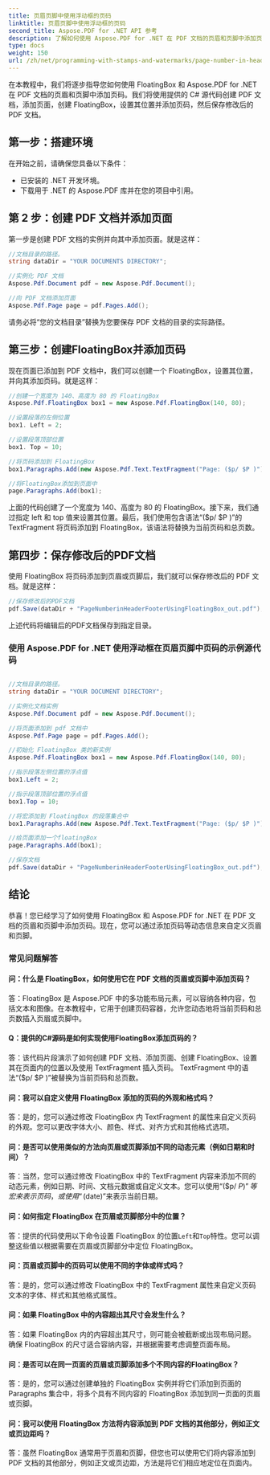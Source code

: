 ```yaml
---
title: 页眉页脚中使用浮动框的页码
linktitle: 页眉页脚中使用浮动框的页码
second_title: Aspose.PDF for .NET API 参考
description: 了解如何使用 Aspose.PDF for .NET 在 PDF 文档的页眉和页脚中添加页码。
type: docs
weight: 150
url: /zh/net/programming-with-stamps-and-watermarks/page-number-in-header-footer-using-floating-box/
---
```

在本教程中，我们将逐步指导您如何使用 FloatingBox 和 Aspose.PDF for .NET 在 PDF 文档的页眉和页脚中添加页码。我们将使用提供的 C# 源代码创建 PDF 文档，添加页面，创建 FloatingBox，设置其位置并添加页码，然后保存修改后的 PDF 文档。

## 第一步：搭建环境

在开始之前，请确保您具备以下条件：

- 已安装的 .NET 开发环境。
- 下载用于 .NET 的 Aspose.PDF 库并在您的项目中引用。

## 第 2 步：创建 PDF 文档并添加页面

第一步是创建 PDF 文档的实例并向其中添加页面。就是这样：

```csharp
//文档目录的路径。
string dataDir = "YOUR DOCUMENTS DIRECTORY";

//实例化 PDF 文档
Aspose.Pdf.Document pdf = new Aspose.Pdf.Document();

//向 PDF 文档添加页面
Aspose.Pdf.Page page = pdf.Pages.Add();
```

请务必将“您的文档目录”替换为您要保存 PDF 文档的目录的实际路径。

## 第三步：创建FloatingBox并添加页码

现在页面已添加到 PDF 文档中，我们可以创建一个 FloatingBox，设置其位置，并向其添加页码。就是这样：

```csharp
//创建一个宽度为 140、高度为 80 的 FloatingBox
Aspose.Pdf.FloatingBox box1 = new Aspose.Pdf.FloatingBox(140, 80);

//设置段落的左侧位置
box1. Left = 2;

//设置段落顶部位置
box1. Top = 10;

//将页码添加到 FloatingBox
box1.Paragraphs.Add(new Aspose.Pdf.Text.TextFragment("Page: ($p/ $P )"));

//将FloatingBox添加到页面中
page.Paragraphs.Add(box1);
```

上面的代码创建了一个宽度为 140、高度为 80 的 FloatingBox。接下来，我们通过指定 left 和 top 值来设置其位置。最后，我们使用包含语法“($p/ $P )”的 TextFragment 将页码添加到 FloatingBox，该语法将替换为当前页码和总页数。

## 第四步：保存修改后的PDF文档

使用 FloatingBox 将页码添加到页眉或页脚后，我们就可以保存修改后的 PDF 文档。就是这样：

```csharp
//保存修改后的PDF文档
pdf.Save(dataDir + "PageNumberinHeaderFooterUsingFloatingBox_out.pdf");
```

上述代码将编辑后的PDF文档保存到指定目录。

### 使用 Aspose.PDF for .NET 使用浮动框在页眉页脚中页码的示例源代码 
```csharp

//文档目录的路径。
string dataDir = "YOUR DOCUMENT DIRECTORY";

//实例化文档实例
Aspose.Pdf.Document pdf = new Aspose.Pdf.Document();

//将页面添加到 pdf 文档中
Aspose.Pdf.Page page = pdf.Pages.Add();

//初始化 FloatingBox 类的新实例
Aspose.Pdf.FloatingBox box1 = new Aspose.Pdf.FloatingBox(140, 80);

//指示段落左侧位置的浮点值
box1.Left = 2;

//指示段落顶部位置的浮点值
box1.Top = 10;

//将宏添加到 FloatingBox 的段落集合中
box1.Paragraphs.Add(new Aspose.Pdf.Text.TextFragment("Page: ($p/ $P )"));

//给页面添加一个floatingBox
page.Paragraphs.Add(box1);

//保存文档
pdf.Save(dataDir + "PageNumberinHeaderFooterUsingFloatingBox_out.pdf");

```

## 结论

恭喜！您已经学习了如何使用 FloatingBox 和 Aspose.PDF for .NET 在 PDF 文档的页眉和页脚中添加页码。现在，您可以通过添加页码等动态信息来自定义页眉和页脚。

### 常见问题解答

#### 问：什么是 FloatingBox，如何使用它在 PDF 文档的页眉或页脚中添加页码？

答：FloatingBox 是 Aspose.PDF 中的多功能布局元素，可以容纳各种内容，包括文本和图像。在本教程中，它用于创建页码容器，允许您动态地将当前页码和总页数插入页眉或页脚中。

#### Q：提供的C#源码是如何实现使用FloatingBox添加页码的？

答：该代码片段演示了如何创建 PDF 文档、添加页面、创建 FloatingBox、设置其在页面内的位置以及使用 TextFragment 插入页码。 TextFragment 中的语法“($p/ $P )”被替换为当前页码和总页数。

#### 问：我可以自定义使用 FloatingBox 添加的页码的外观和格式吗？

答：是的，您可以通过修改 FloatingBox 内 TextFragment 的属性来自定义页码的外观。您可以更改字体大小、颜色、样式、对齐方式和其他格式选项。

#### 问：是否可以使用类似的方法向页眉或页脚添加不同的动态元素（例如日期和时间）？

答：当然，您可以通过修改 FloatingBox 中的 TextFragment 内容来添加不同的动态元素，例如日期、时间、文档元数据或自定义文本。您可以使用“($p/ $P )”等宏来表示页码，或使用“($date)”来表示当前日期。

#### 问：如何指定 FloatingBox 在页眉或页脚部分中的位置？
答：提供的代码使用以下命令设置 FloatingBox 的位置`Left`和`Top`特性。您可以调整这些值以根据需要在页眉或页脚部分中定位 FloatingBox。

#### 问：页眉或页脚中的页码可以使用不同的字体或样式吗？

答：是的，您可以通过修改 FloatingBox 中的 TextFragment 属性来自定义页码文本的字体、样式和其他格式属性。

#### 问：如果 FloatingBox 中的内容超出其尺寸会发生什么？

答：如果 FloatingBox 内的内容超出其尺寸，则可能会被截断或出现布局问题。确保 FloatingBox 的尺寸适合容纳内容，并根据需要考虑调整页面布局。

#### 问：是否可以在同一页面的页眉或页脚添加多个不同内容的FloatingBox？

答：是的，您可以通过创建单独的 FloatingBox 实例并将它们添加到页面的 Paragraphs 集合中，将多个具有不同内容的 FloatingBox 添加到同一页面的页眉或页脚。

#### 问：我可以使用 FloatingBox 方法将内容添加到 PDF 文档的其他部分，例如正文或页边距吗？

答：虽然 FloatingBox 通常用于页眉和页脚，但您也可以使用它们将内容添加到 PDF 文档的其他部分，例如正文或页边距，方法是将它们相应地定位在页面内。